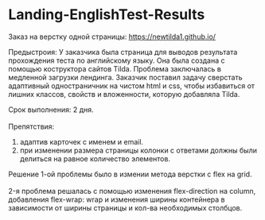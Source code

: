 # Landing-EnglishTest-Results
Заказ на верстку одной страницы:
https://newtilda1.github.io/

Предыстроия:
У заказчика была страница для выводов результата прохождения теста по английскому языку. Она была создана с помощью коструктора сайтов Tilda.
Проблема заключалась в медленной загрузки лендинга.
Заказчик поставил задачу сверстать адаптивный одностраничник на чистом html и css, чтобы избавиться от лишних классов, свойств и вложенности, которую добавляла Tilda.

Срок выполнения: 2 дня.<br><br>
Препятствия: <br>
1. адаптив карточек с именем и email. <br>
2. при изменении размера страницы колонки с ответами должны были делиться на равное количество элементов.<br>

Решение 1-ой проблемы было в измении метода верстки с flex на grid. <br><br>
2-я проблема решалась с помощью изменения flex-direction на column, добавления flex-wrap: wrap и изменения ширины контейнера в зависимости от ширины страницы и кол-ва необходимых столбцов.

